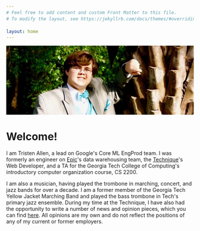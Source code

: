 ```yaml
---
# Feel free to add content and custom Front Matter to this file.
# To modify the layout, see https://jekyllrb.com/docs/themes/#overriding-theme-defaults

layout: home
---
```


![banner](images/banner.png)

# Welcome!
I am Tristen Allen, a lead on Google's Core ML EngProd team.
I was formerly an engineer on [Epic](http://epic.com)'s data warehousing team,
the [Technique](http://nique.net)'s Web Developer,
and a TA for the Georgia Tech College of Computing's introductory computer organization course, CS 2200.

I am also a musician, having played the trombone in marching, concert, and jazz bands for over a decade.
I am a former member of the Georgia Tech Yellow Jacket Marching Band and played the bass trombone in Tech's primary jazz ensemble.
During my time at the Technique, I have also had the opportunity to write a number of news and opinion pieces,
which you can find [here](http://nique.net/author/tristen-allen/).
All opinions are my own and do not reflect the positions of any of my current or former employers.
